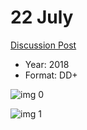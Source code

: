 # 22 July

[Discussion Post](https://www.avsforum.com/threads/bass-eq-for-filtered-movies.2995212/post-57088692)

* Year: 2018
* Format: DD+

![img 0](https://i.imgur.com/wGimI5x.jpg)

![img 1](https://i.imgur.com/J0Obwbg.jpg)

